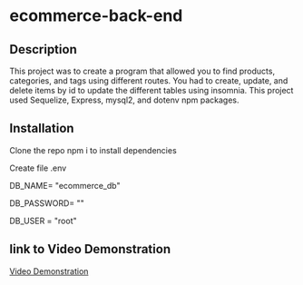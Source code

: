 # ecommerce-back-end

## Description
This project was to create a program that allowed you to find products, categories, and tags using different routes. You had to create, update, and delete items by id to update the different tables using insomnia. This project used Sequelize, Express, mysql2, and dotenv npm packages.

## Installation
Clone the repo
npm i to install dependencies

 Create file .env  

 DB_NAME= "ecommerce_db" 

 DB_PASSWORD= ""

 DB_USER = "root"

## link to Video Demonstration
[Video Demonstration](https://app.castify.com/view/fcefea54-fdd0-44d0-b499-c1912b607f39)


